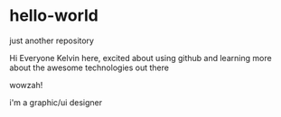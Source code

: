 # hello-world
just another repository

Hi Everyone
Kelvin here, excited about using github and learning more about the awesome technologies out there

wowzah!

i'm a graphic/ui designer
